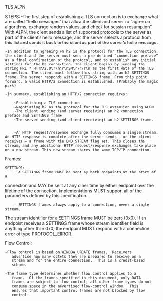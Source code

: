 
TLS ALPN 

STEPS:
    -The first step of establishing a TLS connection is to exchange what are called “hello messages” that allow the client and server to “agree on algorithms, exchange random values, and check for session resumption”. With ALPN, the client sends a list of supported protocols to the server as part of the client’s hello message, and the server selects a protocol from this list and sends it back to the client as part of the server’s hello message.

    -In addition to agreeing on h2 is the protocol for the TLS connection, the client and the server must send a pre-defined “connection preface” as a final confirmation of the protocol, and to establish any initial settings for the h2 connection. The client begins by sending the string PRI * HTTP/2.0\r\n\r\nSM\r\n\r\n as the first data of the TLS connection. The client must follow this string with an h2 SETTINGS frame. The server responds with a SETTINGS frame. From this point forward, a valid HTTP/2 connection is established. (Probably the magic part)

    -In summary, establishing an HTTP/2 connection requires:

        ~Establishing a TLS connection
        ~Negotiating h2 as the protocol for the TLS extension using ALPN
        ~The client sending (and server receiving) an h2 connection preface and SETTINGS frame
        ~The server sending (and client receiving) an h2 SETTINGS frame.


        -An HTTP request/response exchange fully consumes a single stream. An HTTP response is complete after the server sends – or the client receives – a frame with the END_STREAM flag set. This closes the stream, and any additional HTTP request/response exchanges take place on a new stream. This new stream shares the same TCP/IP connection.

Frames:

    SETTINGS:
        - A SETTINGS frame MUST be sent by both endpoints at the start of a
   connection and MAY be sent at any other time by either endpoint over
   the lifetime of the connection.  Implementations MUST support all of
   the parameters defined by this specification.
        
        - SETTINGS frames always apply to a connection, never a single stream.
   The stream identifier for a SETTINGS frame MUST be zero (0x0).  If an
   endpoint receives a SETTINGS frame whose stream identifier field is
   anything other than 0x0, the endpoint MUST respond with a connection
   error of type PROTOCOL_ERROR.



Flow Control:

    -Flow control is based on WINDOW_UPDATE frames.  Receivers
       advertise how many octets they are prepared to receive on a
       stream and for the entire connection.  This is a credit-based
       scheme.

    -The frame type determines whether flow control applies to a
       frame.  Of the frames specified in this document, only DATA
       frames are subject to flow control; all other frame types do not
       consume space in the advertised flow-control window.  This
       ensures that important control frames are not blocked by flow
       control.

